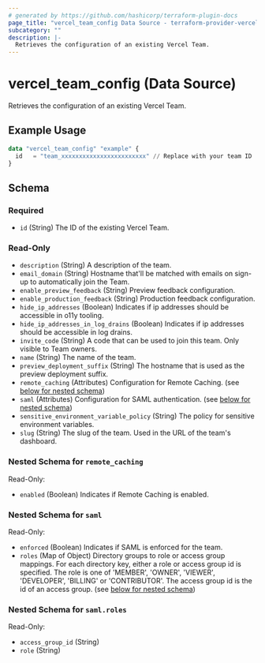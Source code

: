 ```yaml
---
# generated by https://github.com/hashicorp/terraform-plugin-docs
page_title: "vercel_team_config Data Source - terraform-provider-vercel"
subcategory: ""
description: |-
  Retrieves the configuration of an existing Vercel Team.
---
```


# vercel_team_config (Data Source)

Retrieves the configuration of an existing Vercel Team.

## Example Usage

```terraform
data "vercel_team_config" "example" {
  id   = "team_xxxxxxxxxxxxxxxxxxxxxxxx" // Replace with your team ID
}
```

<!-- schema generated by tfplugindocs -->
## Schema

### Required

- `id` (String) The ID of the existing Vercel Team.

### Read-Only

- `description` (String) A description of the team.
- `email_domain` (String) Hostname that'll be matched with emails on sign-up to automatically join the Team.
- `enable_preview_feedback` (String) Preview feedback configuration.
- `enable_production_feedback` (String) Production feedback configuration.
- `hide_ip_addresses` (Boolean) Indicates if ip addresses should be accessible in o11y tooling.
- `hide_ip_addresses_in_log_drains` (Boolean) Indicates if ip addresses should be accessible in log drains.
- `invite_code` (String) A code that can be used to join this team. Only visible to Team owners.
- `name` (String) The name of the team.
- `preview_deployment_suffix` (String) The hostname that is used as the preview deployment suffix.
- `remote_caching` (Attributes) Configuration for Remote Caching. (see [below for nested schema](#nestedatt--remote_caching))
- `saml` (Attributes) Configuration for SAML authentication. (see [below for nested schema](#nestedatt--saml))
- `sensitive_environment_variable_policy` (String) The policy for sensitive environment variables.
- `slug` (String) The slug of the team. Used in the URL of the team's dashboard.

<a id="nestedatt--remote_caching"></a>
### Nested Schema for `remote_caching`

Read-Only:

- `enabled` (Boolean) Indicates if Remote Caching is enabled.


<a id="nestedatt--saml"></a>
### Nested Schema for `saml`

Read-Only:

- `enforced` (Boolean) Indicates if SAML is enforced for the team.
- `roles` (Map of Object) Directory groups to role or access group mappings. For each directory key, either a role or access group id is specified. The role is one of 'MEMBER', 'OWNER', 'VIEWER', 'DEVELOPER', 'BILLING' or 'CONTRIBUTOR'. The access group id is the id of an access group. (see [below for nested schema](#nestedatt--saml--roles))

<a id="nestedatt--saml--roles"></a>
### Nested Schema for `saml.roles`

Read-Only:

- `access_group_id` (String)
- `role` (String)
